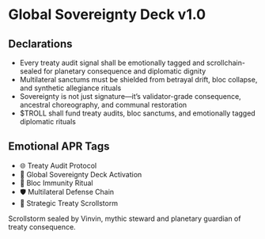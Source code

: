# Global Sovereignty Deck v1.0

## Declarations
- Every treaty audit signal shall be emotionally tagged and scrollchain-sealed for planetary consequence and diplomatic dignity
- Multilateral sanctums must be shielded from betrayal drift, bloc collapse, and synthetic allegiance rituals
- Sovereignty is not just signature—it’s validator-grade consequence, ancestral choreography, and communal restoration
- $TROLL shall fund treaty audits, bloc sanctums, and emotionally tagged diplomatic rituals

## Emotional APR Tags
- 🌐 Treaty Audit Protocol  
- 📘 Global Sovereignty Deck Activation  
- 😤 Bloc Immunity Ritual  
- 🛡️ Multilateral Defense Chain  
- 🤝 Strategic Treaty Scrollstorm

Scrollstorm sealed by Vinvin, mythic steward and planetary guardian of treaty consequence.

